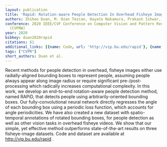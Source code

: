 ```yaml
---
layout: publication
title: 'Rapid: Rotation-aware People Detection In Overhead Fisheye Images'
authors: Zhihao Duan, M. Ozan Tezcan, Hayato Nakamura, Prakash Ishwar, Janusz Konrad
conference: 2020 IEEE/CVF Conference on Computer Vision and Pattern Recognition Workshops
  (CVPRW)
year: 2020
bibkey: duan2020rapid
citations: 61
additional_links: [{name: Code, url: 'http://vip.bu.edu/rapid'}, {name: Paper, url: 'https://arxiv.org/abs/2005.11623'}]
tags: ["CVPR"]
short_authors: Duan et al.
---
```

Recent methods for people detection in overhead, fisheye images either use
radially-aligned bounding boxes to represent people, assuming people always
appear along image radius or require significant pre-/post-processing which
radically increases computational complexity. In this work, we develop an
end-to-end rotation-aware people detection method, named RAPiD, that detects
people using arbitrarily-oriented bounding boxes. Our fully-convolutional
neural network directly regresses the angle of each bounding box using a
periodic loss function, which accounts for angle periodicities. We have also
created a new dataset with spatio-temporal annotations of rotated bounding
boxes, for people detection as well as other vision tasks in overhead fisheye
videos. We show that our simple, yet effective method outperforms
state-of-the-art results on three fisheye-image datasets. Code and dataset are
available at http://vip.bu.edu/rapid .